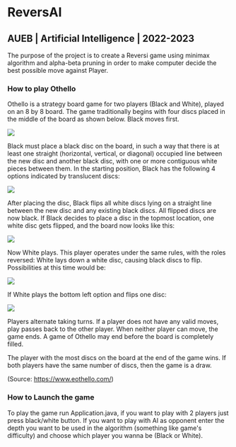 # ReversAI

## AUEB | Artificial Intelligence | 2022-2023

The purpose of the project is to create a Reversi game using minimax algorithm and alpha-beta pruning in order to make computer decide the best possible move against Player.

### How to play Othello


Othello is a strategy board game for two players (Black and White), played on an 8 by 8 board. The game traditionally begins with four discs placed in the middle of the board as shown below. Black moves first.

  ![](https://www.eothello.com/images/how_to_play_othello_0.png)

Black must place a black disc on the board, in such a way that there is at least one straight (horizontal, vertical, or diagonal) occupied line between the new disc and another black disc, with one or more contiguous white pieces between them. In the starting position, Black has the following 4 options indicated by translucent discs:

![](https://user-images.githubusercontent.com/61802563/195997981-6cba22df-e441-46ad-bd62-3c8c920d0ba7.png)

After placing the disc, Black flips all white discs lying on a straight line between the new disc and any existing black discs. All flipped discs are now black. If Black decides to place a disc in the topmost location, one white disc gets flipped, and the board now looks like this:

![](https://user-images.githubusercontent.com/61802563/195997999-0157d35d-2080-45ae-bcf8-bf606dac4ad8.png)

Now White plays. This player operates under the same rules, with the roles reversed: White lays down a white disc, causing black discs to flip. Possibilities at this time would be:

![](https://www.eothello.com/images/how_to_play_othello_3.png)

If White plays the bottom left option and flips one disc:

![](https://www.eothello.com/images/how_to_play_othello_4.png)

Players alternate taking turns. If a player does not have any valid moves, play passes back to the other player. When neither player can move, the game ends. A game of Othello may end before the board is completely filled.

The player with the most discs on the board at the end of the game wins. If both players have the same number of discs, then the game is a draw.

(Source: https://www.eothello.com/)

### How to Launch the game

To play the game run Application.java, if you want to play with 2 players just press black/white button. If you want to play with AI as opponent enter the depth you want to be used in the algorithm (something like game's difficulty) and choose which player you wanna be (Black or White).
